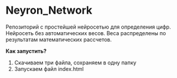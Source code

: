# Neyron_Network
Репозиторий с простейшей нейросетью для определения цифр.
Нейросеть без автоматических весов. 
Веса распределены по результатам математических рассчетов.

**Как запустить?**
1. Скачиваем три файла, сохраняем в одну папку
2. Запускаем файл index.html
